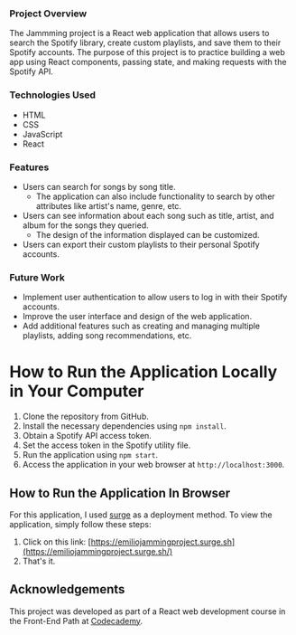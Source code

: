 ### Project Overview

The Jammming project is a React web application that allows users to search the Spotify library, create custom playlists, and save them to their Spotify accounts. The purpose of this project is to practice building a web app using React components, passing state, and making requests with the Spotify API.

### Technologies Used

- HTML
- CSS
- JavaScript
- React

### Features

- Users can search for songs by song title.
    - The application can also include functionality to search by other attributes like artist's name, genre, etc.
- Users can see information about each song such as title, artist, and album for the songs they queried.
    - The design of the information displayed can be customized.
- Users can export their custom playlists to their personal Spotify accounts.

### Future Work

- Implement user authentication to allow users to log in with their Spotify accounts.
- Improve the user interface and design of the web application.
- Add additional features such as creating and managing multiple playlists, adding song recommendations, etc.

# How to Run the Application Locally in Your Computer

1. Clone the repository from GitHub.
2. Install the necessary dependencies using `npm install`.
3. Obtain a Spotify API access token.
4. Set the access token in the Spotify utility file.
5. Run the application using `npm start`.
6. Access the application in your web browser at `http://localhost:3000`.

## How to Run the Application In Browser

For this application, I used [surge](https://medium.com/surge-sh/introducing-surge-the-cdn-for-front-end-developers-b4a50a61bcfc) as a deployment method. To view the application, simply follow these steps:

1. Click on this link: [https://emiliojammingproject.surge.sh](https://emiliojammingproject.surge.sh/)
2. That's it.

## Acknowledgements

This project was developed as part of a React web development course in the Front-End Path at [Codecademy](https://www.codecademy.com/).
